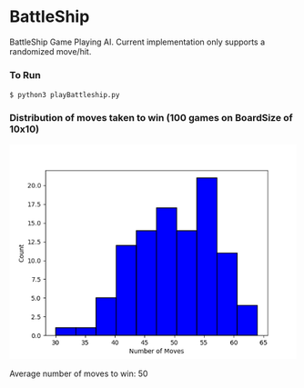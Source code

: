 # BattleShip

BattleShip Game Playing AI. Current implementation only supports a randomized move/hit.

### To Run

    $ python3 playBattleship.py

### Distribution of moves taken to win (100 games on BoardSize of 10x10)

![Distribution](https://raw.githubusercontent.com/parthnagori/BattleShip/master/battleship.png)

Average number of moves to win: 50

